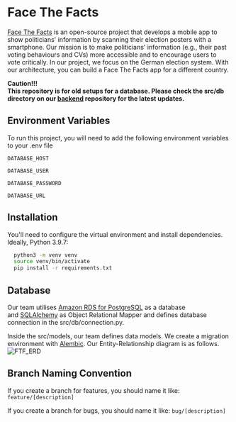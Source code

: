 
# Face The Facts

[Face The Facts](https://facethefacts.app/) is an open-source project that develops a mobile app to show politicians' information by scanning their election posters with a smartphone. Our mission is to make politicians' information (e.g., their past voting behaviours and CVs) more accessible and to encourage users to vote critically.
In our project, we focus on the German election system. With our architecture, you can build a Face The Facts app for a different country.

**Caution!!!**  
**This repository is for old setups for a database. Please check the src/db directory on our [backend](https://github.com/FaceTheFacts/backend) repository for the latest updates.**
## Environment Variables

To run this project, you will need to add the following environment variables to your .env file

`DATABASE_HOST`

`DATABASE_USER`

`DATABASE_PASSWORD`

`DATABASE_URL`
## Installation
You'll need to configure the virtual environment and install dependencies.
Ideally, Python 3.9.7:

```bash
  python3 -m venv venv
  source venv/bin/activate
  pip install -r requirements.txt
```
    
## Database
Our team utilises [Amazon RDS for PostgreSQL](https://aws.amazon.com/rds/postgresql/) as a database and [SQLAlchemy](https://www.sqlalchemy.org/) as Object Relational Mapper and defines database connection in the src/db/connection.py.

Inside the src/models, our team defines data models. We create a migration environment with [Alembic](https://alembic.sqlalchemy.org/en/latest/). Our Entity-Relationship diagram is as follows.
![FTF_ERD](https://user-images.githubusercontent.com/78789212/142422328-3a72fcea-0388-495f-b7b7-4d8c78faabca.png)



## Branch Naming Convention
If you create a branch for features, you should name it like:
`feature/[description]`

If you create a branch for bugs, you should name it like:
`bug/[description]`
